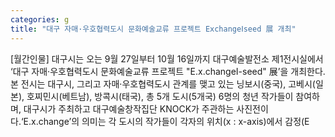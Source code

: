 ```yaml
---
categories: g
title: "대구 자매·우호협력도시 문화예술교류 프로젝트 ExchangeⅠseed 展 개최"
---
```

[월간인물] 대구시는 오는 9월 27일부터 10월 16일까지 대구예술발전소 제1전시실에서 ‘대구 자매·우호협력도시 문화예술교류 프로젝트 "E.x.changeⅠ-seed" 展’을 개최한다.본 전시는 대구시, 그리고 자매·우호협력도시 관계를 맺고 있는 닝보시(중국), 고베시(일본), 호찌민시(베트남), 방콕시(태국), 총 5개 도시(5개국) 6명의 청년 작가들이 참여하며, 대구시가 주최하고 대구예술창작집단 KNOCK가 주관하는 사진전이다.‘E.x.change’의 의미는 각 도시의 작가들이 각자의 위치(x : x-axis)에서 감정(E